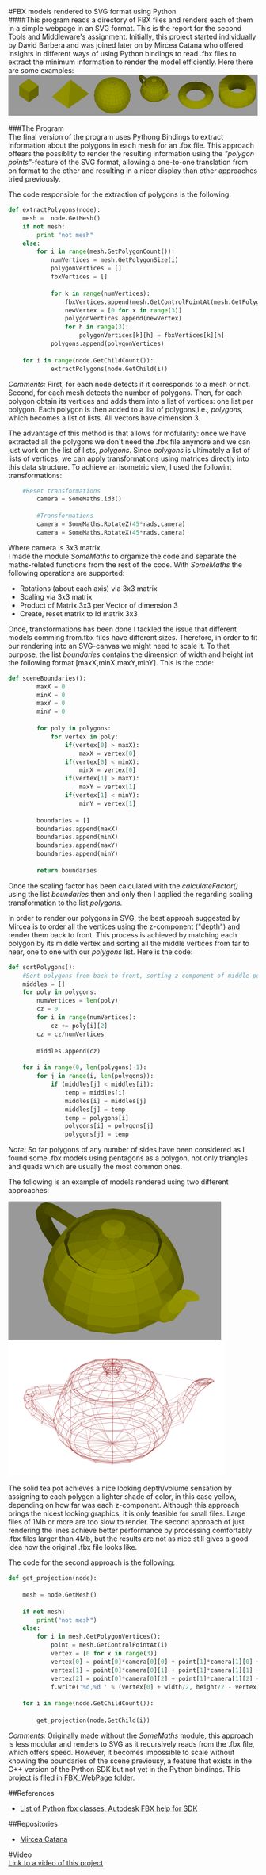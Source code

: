 #FBX models rendered to SVG format using Python  
####This program reads a directory of FBX files and renders each of them in a simple webpage in an SVG format.
This is the report for the second Tools and Middleware's assignment. Initially, this project started individually by David Barbera and was joined later on by Mircea Catana who offered insights in different ways of using Python bindings to read .fbx files to extract the minimum information to render the model efficiently.
Here there are some examples:
![alt text](https://github.com/DavidBarbera/ToolsAndMiddleware/blob/master/FBX_Web/report/Examples.png "Some examples")

###The Program  
The final version of the program uses Pythong Bindings to extract information about the polygons in each mesh for an .fbx file. This approach offears the possiblity to render the resulting information using the *"polygon points"*-feature of the SVG format, allowing a one-to-one translation from on format to the other and resulting in a nicer display than other approaches tried previously. 

The code responsible for the extraction of polygons is the following:  
```python  
def extractPolygons(node):
    mesh =  node.GetMesh()
    if not mesh:
        print "not mesh"
    else:
        for i in range(mesh.GetPolygonCount()):
            numVertices = mesh.GetPolygonSize(i)
            polygonVertices = []
            fbxVertices = []
           
            for k in range(numVertices):
                fbxVertices.append(mesh.GetControlPointAt(mesh.GetPolygonVertex(i,k)))
                newVertex = [0 for x in range(3)]
                polygonVertices.append(newVertex)
                for h in range(3):
                    polygonVertices[k][h] = fbxVertices[k][h]
            polygons.append(polygonVertices)
            
    for i in range(node.GetChildCount()):
            extractPolygons(node.GetChild(i))
```  
*Comments:*  First, for each node detects if it corresponds to a mesh or not. Second, for each mesh detects the number of polygons. Then, for each polygon obtain its vertices and adds them into a list of vertices: one list per polygon. Each polygon is then added to a list of polygons,i.e., *polygons*, which becomes a list of lists. All vectors have dimension 3.

The advantage of this method is that allows for mofularity: once we have extracted all the polygons we don't need the .fbx file anymore and we can just work on the list of lists, *polygons*. Since *polygons* is ultimately a list of lists of vertices, we can apply transformations using matrices directly into this data structure. To achieve an isometric view, I used the followint transformations:
```python  
	#Reset transformations
        camera = SomeMaths.id3()

        #Transformations
        camera = SomeMaths.RotateZ(45*rads,camera)
        camera = SomeMaths.RotateX(45*rads,camera)
```  
Where camera is 3x3 matrix.  
I made the module *SomeMaths* to organize the code and separate the maths-related functions from the rest of the code. With *SomeMaths* the following operations are supported:  
- Rotations (about each axis) via 3x3 matrix
- Scaling via 3x3 matrix
- Product of Matrix 3x3 per Vector of dimension 3
- Create, reset matrix to Id matrix 3x3  

Once, transformations has been done I tackled the issue that different models comming from.fbx files have different sizes. Therefore, in order to fit our rendering into an SVG-canvas we might need to scale it. To that purpose, the list *boundaries* contains the dimension of width and height int the following format [maxX,minX,maxY,minY]. This is the code:  
```python  
def sceneBoundaries():
        maxX = 0
        minX = 0
        maxY = 0
        minY = 0

        for poly in polygons:
            for vertex in poly:
                if(vertex[0] > maxX):
                    maxX = vertex[0]
                if(vertex[0] < minX): 
                    minX = vertex[0]
                if(vertex[1] > maxY):
                    maxY = vertex[1]
                if(vertex[1] < minY):
                    minY = vertex[1]

        boundaries = []
        boundaries.append(maxX)
        boundaries.append(minX)
        boundaries.append(maxY)
        boundaries.append(minY)

        return boundaries
```  
Once the scaling factor has been calculated with the *calculateFactor()* using the list *boundaries* then and only then I applied the regarding scaling transformation to the list *polygons*. 

In order to render our polygons in SVG, the best approah suggested by Mircea is to order all the vertices using the z-component ("depth") and render them back to front. This process is achieved by matching each polygon by its middle vertex and sorting all the middle vertices from far to near, one to one with our *polygons* list.
Here is the code:  
```python
def sortPolygons():
    #Sort polygons from back to front, sorting z component of middle point of each polygon from large to small.
    middles = []
    for poly in polygons:
        numVertices = len(poly)
        cz = 0
        for i in range(numVertices):
            cz += poly[i][2]
        cz = cz/numVertices

        middles.append(cz)

    for i in range(0, len(polygons)-1):
        for j in range(i, len(polygons)):
            if (middles[j] < middles[i]):
                temp = middles[i]
                middles[i] = middles[j]
                middles[j] = temp
                temp = polygons[i]
                polygons[i] = polygons[j]
                polygons[j] = temp
``` 
*Note:* So far polygons of any number of sides have been considered as I found some .fbx models using pentagons as a polygon, not only triangles and quads which are usually the most common ones.  

The following is an example of models rendered using two different approaches:

![alt text](https://github.com/DavidBarbera/ToolsAndMiddleware/blob/master/FBX_Web/report/TeaPot.png "Tea Pot Solid") ![alt text](https://github.com/DavidBarbera/ToolsAndMiddleware/blob/master/FBX_Web/report/TeaPotLines.png "Tea Pot Lines")

The solid tea pot achieves a nice looking depth/volume sensation by assigning to each polygon a lighter shade of color, in this case yellow, depending on how far was each z-component. Although this approach brings the nicest looking graphics, it is only feasible for small files. Large files of 1Mb or more are too slow to render. The second approach of just rendering the lines achieve better performance by processing comfortably .fbx files larger than 4Mb, but the results are not as nice still gives a good idea how the original .fbx file looks like.  

The code for the second approach is the following:  
```python
def get_projection(node):
    
    mesh = node.GetMesh()
  
    if not mesh:
        print("not mesh")
    else:
        for i in mesh.GetPolygonVertices():
            point = mesh.GetControlPointAt(i)
            vertex = [0 for x in range(3)]
            vertex[0] = point[0]*camera[0][0] + point[1]*camera[1][0] + point[2]*camera[2][0]
            vertex[1] = point[0]*camera[0][1] + point[1]*camera[1][1] + point[2]*camera[2][1]
            vertex[2] = point[0]*camera[0][2] + point[1]*camera[1][2] + point[2]*camera[2][2]
            f.write('%d,%d ' % (vertex[0] + width/2, height/2 - vertex[1]))    #Only 2 first components as .svg is 2D

    for i in range(node.GetChildCount()):
        
        get_projection(node.GetChild(i))
```  
*Comments:* Originally made without the *SomeMaths* module, this approach is less modular and renders to SVG as it recursively reads from the .fbx file, which offers speed. However, it becomes impossible to scale without knowing the boundaries of the scene previousy, a feature that exists in the C++ version of the Python SDK but not yet in the Python bindings. This project is filed in [FBX_WebPage](https://github.com/DavidBarbera/ToolsAndMiddleware/tree/master/FBX_WebPage) folder.

##References  
* [List of Python fbx classes. Autodesk FBX help for SDK](http://download.autodesk.com/us/fbx/20112/FBX_SDK_HELP/index.html?url=WS1a9193826455f5ff453265c9125faa23bbb5fe8.htm,topicNumber=d0e8312)

##Repositories
* [Mircea Catana](https://github.com/mircea-catana/FBX_SVG)

#Video  
[Link to a video of this project](https://www.youtube.com/watch?v=OvDSIDHvn4Y&feature=youtu.be)








	



